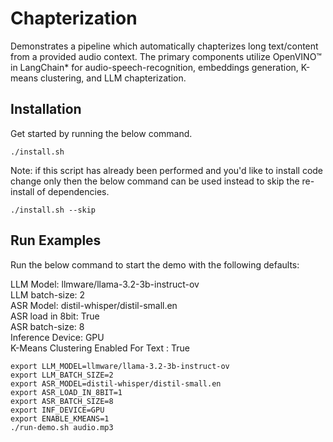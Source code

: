 # Chapterization
Demonstrates a pipeline which automatically chapterizes long text/content from a provided audio context. The primary components utilize OpenVINO™ in LangChain* for audio-speech-recognition, embeddings generation, K-means clustering, and LLM chapterization.

## Installation

Get started by running the below command.

```
./install.sh
```

Note: if this script has already been performed and you'd like to install code change only then the below command can be used instead to skip the re-install of dependencies.

```
./install.sh --skip
```

## Run Examples

Run the below command to start the demo with the following defaults:

LLM Model: llmware/llama-3.2-3b-instruct-ov<br>
LLM batch-size: 2<br>
ASR Model: distil-whisper/distil-small.en<br>
ASR load in 8bit: True<br>
ASR batch-size: 8<br>
Inference Device: GPU<br>
K-Means Clustering Enabled For Text : True<br>

```
export LLM_MODEL=llmware/llama-3.2-3b-instruct-ov
export LLM_BATCH_SIZE=2
export ASR_MODEL=distil-whisper/distil-small.en
export ASR_LOAD_IN_8BIT=1
export ASR_BATCH_SIZE=8
export INF_DEVICE=GPU
export ENABLE_KMEANS=1
./run-demo.sh audio.mp3
```
